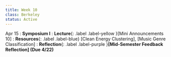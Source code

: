 ```yaml
---
title: Week 10
class: Berkeley
status: Active
---
```



Apr 15
: **Symposium I**
: **Lecture**{: .label .label-yellow }[Mini Announcements 10]
: **Resources**{: .label .label-blue} [Clean Energy Clustering], [Music Genre Classification]
: **Reflection**{: .label .label-purple }**[Mid-Semester Feedback Reflection] (Due 4/22)**
